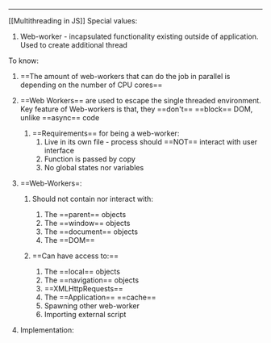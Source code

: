 ***
[[Multithreading in JS]]
Special values:
1. Web-worker - incapsulated functionality existing outside of application. Used to create additional thread  

To know:
1. ==The amount of web-workers that can do the job in parallel is depending on the number of CPU cores== 
2. ==Web Workers== are used to escape the single threaded environment. Key feature of Web-workers is that, they ==don't== ==block== DOM, unlike ==async== code
	1. ==Requirements== for being a web-worker:
		1. Live in its own file - process should ==NOT== interact with user interface 
		2. Function is passed by copy 
		3. No global states nor variables 
	
2. ==Web-Workers=: 
	1. Should not contain nor interact with:
		1. The ==parent== objects
		2. The ==window== objects 
		3. The ==document== objects 
		4. The ==DOM== 
	
	2.  ==Can have access to:==
		1. The ==local== objects
		2. The ==navigation== objects 
		3. ==XMLHttpRequests==
		4. The ==Application== ==cache== 
		5. Spawning other web-worker 
		6. Importing external script 

3. Implementation:
```ts 

```